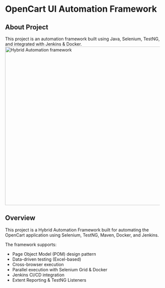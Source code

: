 # **OpenCart UI Automation Framework**
## About Project
This project is an automation framework built using Java, Selenium, TestNG, and integrated with Jenkins & Docker.
<img width="843" height="518" alt="Hybrid Automation framework" src="https://github.com/user-attachments/assets/f999acb1-d588-4664-aaf0-59453753f51e" />
## Overview
This project is a Hybrid Automation Framework built for automating the OpenCart application using Selenium, TestNG, Maven, Docker, and Jenkins.

The framework supports:

- Page Object Model (POM) design pattern
- Data-driven testing (Excel-based)
- Cross-browser execution
- Parallel execution with Selenium Grid & Docker
- Jenkins CI/CD integration
- Extent Reporting & TestNG Listeners
